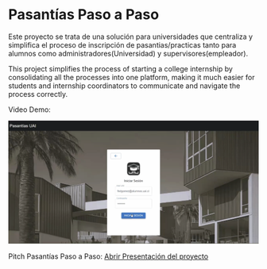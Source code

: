 # Pasantías Paso a Paso 
Este proyecto se trata de una solución para universidades que centraliza y simplifica el proceso de inscripción de pasantias/practicas
tanto para alumnos como administradores(Universidad) y supervisores(empleador). 

This project simplifies the process of starting a college internship by consolidating all the processes into one platform, making it
much easier for students and internship coordinators to communicate and navigate the process correctly.

Video Demo:

[![Video Demo](./HomePage.png)](https://youtu.be/3Do_9hY3HMU)

Pitch Pasantías Paso a Paso: [Abrir Presentación del proyecto](./Ptich)






